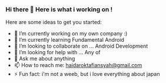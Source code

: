 ### Hi there 👋 Here is what i working on !

Here are some ideas to get you started:

- 🔭 I’m currently working on my own company :) 
- 🌱 I’m currently learning Fundamental Android
- 👯 I’m looking to collaborate on ... Android Development 
- 🤔 I’m looking for help with ... Any of 
- 💬 Ask me about anything
- 📫 How to reach me: haidaroktafiansyah@gmail.com
- ⚡ Fun fact: i'm not a weeb, but i love everything about japan
